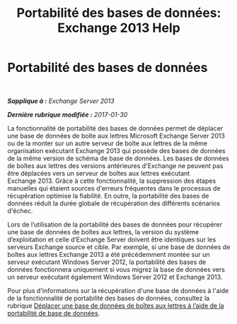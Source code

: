 ﻿---
title: 'Portabilité des bases de données: Exchange 2013 Help'
TOCTitle: Portabilité des bases de données
ms:assetid: 387b727a-ce51-4910-b5c4-613c693fa5bd
ms:mtpsurl: https://technet.microsoft.com/fr-fr/library/Dd876873(v=EXCHG.150)
ms:contentKeyID: 51407177
ms.date: 04/24/2018
mtps_version: v=EXCHG.150
ms.translationtype: HT
---

# Portabilité des bases de données

 

_**Sapplique à :** Exchange Server 2013_

_**Dernière rubrique modifiée :** 2017-01-30_

La fonctionnalité de portabilité des bases de données permet de déplacer une base de données de boîte aux lettres Microsoft Exchange Server 2013 ou de la monter sur un autre serveur de boîte aux lettres de la même organisation exécutant Exchange 2013 qui possède des bases de données de la même version de schéma de base de données. Les bases de données de boîtes aux lettres des versions antérieures d'Exchange ne peuvent pas être déplacées vers un serveur de boîtes aux lettres exécutant Exchange 2013. Grâce à cette fonctionnalité, la suppression des étapes manuelles qui étaient sources d'erreurs fréquentes dans le processus de récupération optimise la fiabilité. En outre, la portabilité des bases de données réduit la durée globale de récupération des différents scénarios d'échec.

Lors de l’utilisation de la portabilité des bases de données pour récupérer une base de données de boîtes aux lettres, la version du système d’exploitation et celle d’Exchange Server doivent être identiques sur les serveurs Exchange source et cible. Par exemple, si une base de données de boîtes aux lettres Exchange 2013 a été précédemment montée sur un serveur exécutant Windows Server 2012, la portabilité des bases de données fonctionnera uniquement si vous migrez la base de données vers un serveur exécutant également Windows Server 2012 et Exchange 2013.

Pour plus d'informations sur la récupération d'une base de données à l'aide de la fonctionnalité de portabilité des bases de données, consultez la rubrique [Déplacer une base de données de boîtes aux lettres à l’aide de la portabilité de base de données](move-a-mailbox-database-using-database-portability-exchange-2013-help.md).

